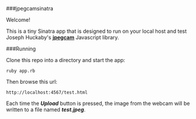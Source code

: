 ###jpegcamsinatra

Welcome!

This is a tiny Sinatra app that is designed to run on your local host and test Joseph Huckaby's **[jpegcam][1]** Javascript library.

###Running

Clone this repo into a directory and start the app:

    ruby app.rb

Then browse this url:

    http://localhost:4567/test.html

Each time the ***Upload*** button is pressed, the image from the webcam will be written to a file named ***test.jpeg***.

  [1]: http://code.google.com/p/jpegcam/


